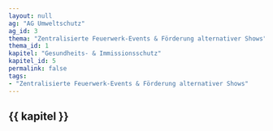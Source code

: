 ```yaml
---
layout: null
ag: "AG Umweltschutz"
ag_id: 3
thema: "Zentralisierte Feuerwerk-Events & Förderung alternativer Shows"
thema_id: 1
kapitel: "Gesundheits- & Immissionsschutz"
kapitel_id: 5
permalink: false
tags:
- "Zentralisierte Feuerwerk-Events & Förderung alternativer Shows"
---
```


## {{ kapitel }}
